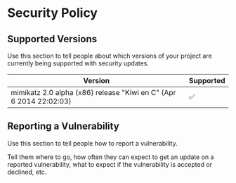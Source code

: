 # Security Policy

## Supported Versions

Use this section to tell people about which versions of your project are
currently being supported with security updates.

| Version | Supported          |
| ------- | ------------------ |
| mimikatz 2.0 alpha (x86) release "Kiwi en C" (Apr  6 2014 22:02:03)   | :white_check_mark: |


## Reporting a Vulnerability

Use this section to tell people how to report a vulnerability.

Tell them where to go, how often they can expect to get an update on a
reported vulnerability, what to expect if the vulnerability is accepted or
declined, etc.
